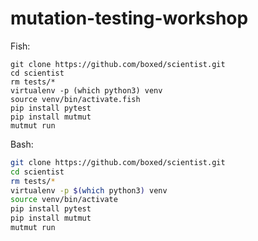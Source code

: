 # mutation-testing-workshop

Fish:

```fish
git clone https://github.com/boxed/scientist.git
cd scientist
rm tests/*
virtualenv -p (which python3) venv
source venv/bin/activate.fish
pip install pytest
pip install mutmut
mutmut run
```

Bash:

```bash
git clone https://github.com/boxed/scientist.git
cd scientist
rm tests/*
virtualenv -p $(which python3) venv
source venv/bin/activate
pip install pytest
pip install mutmut
mutmut run
```

